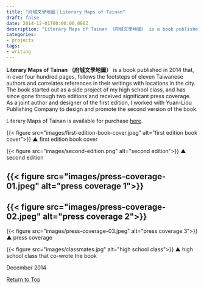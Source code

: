 ```yaml
---
title: "府城文學地圖｜Literary Maps of Tainan"
draft: false
date: 2014-12-01T00:00:00.000Z
description: "Literary Maps of Tainan （府城文學地圖） is a book published in 2014 that, in over four hundred pages, follows the footsteps of eleven Taiwanese authors and correlates references in their writings with locations in the city."
categories:
- projects
tags:
- writing
---
```


**Literary Maps of Tainan （府城文學地圖）** is a book published in 2014 that, in over four hundred pages, follows the footsteps of eleven Taiwanese authors and correlates references in their writings with locations in the city. The book started out as a side project of my high school class, and has since gone through two editions and received significant press coverage. As a joint author and designer of the first edition, I worked with Yuan-Liou Publishing Company to design and promote the second version of the book.

Literary Maps of Tainan is available for purchase [here](https://www.books.com.tw/products/0010672594).

{{< figure src="images/first-edition-book-cover.jpeg" alt="first edition book cover">}}
<span class='caption'>▲ first edition book cover</span>

{{< figure src="images/second-edition.png" alt="second edition">}}
<span class='caption'>▲ second edition</span>

{{< figure src="images/press-coverage-01.jpeg" alt="press coverage 1">}}
---
{{< figure src="images/press-coverage-02.jpeg" alt="press coverage 2">}}
---
{{< figure src="images/press-coverage-03.jpeg" alt="press coverage 3">}}
<span class='caption'>▲ press coverage</span>

{{< figure src="images/classmates.jpg" alt="high school class">}}
<span class='caption'>▲ high school class that co-wrote the book</span>

December 2014

[Return to Top](#)